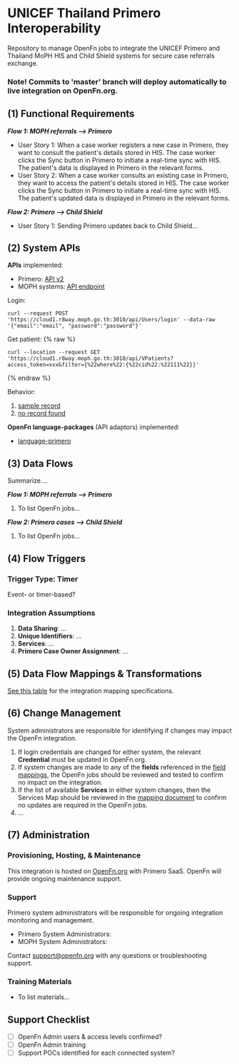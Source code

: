 # UNICEF Thailand Primero Interoperability
Repository to manage OpenFn jobs to integrate the UNICEF Primero and Thailand MoPH HIS and Child Shield systems for secure case referrals exchange.

### Note! Commits to 'master' branch will deploy automatically to live integration on OpenFn.org. 

## (1) Functional Requirements

_**Flow 1: MOPH referrals --> Primero**_
* User Story 1: When a case worker registers a new case in Primero, they want to consult the patient's details stored in HIS. The case worker clicks the Sync button in Primero to initiate a real-time sync with HIS. The patient's data is displayed in Primero in the relevant forms.
* User Story 2: When a case worker consults an existing case in Primero, they want to access the patient's details stored in HIS. The case worker clicks the Sync button in Primero to initiate a real-time sync with HIS. The patient's updated data is displayed in Primero in the relevant forms.

_**Flow 2: Primero --> Child Shield**_
* User Story 1: Sending Primero updates back to Child Shield...


## (2) System APIs
**APIs** implemented:
* Primero: [API v2](https://github.com/primeroIMS/primero/blob/development_v2/app/controllers/api/README.md)
* MOPH systems: [API endpoint](https://cloud1.r8way.moph.go.th:3010/api)

Login: 
```
curl --request POST 'https://cloud1.r8way.moph.go.th:3010/api/Users/login' --data-raw '{"email":"email", "password":"password"}'
```
Get patient: 
{% raw %}
```
curl --location --request GET 'https://cloud1.r8way.moph.go.th:3010/api/VPatients?access_token=xxx&filter={%22where%22:{%22cid%22:%22111%22}}'
```
{% endraw %}


Behavior: 
1. [sample record](https://github.com/OpenFn/unicef-thailand/blob/master/sample_data/HISsample.json)
2. [no record found](https://github.com/OpenFn/unicef-thailand/blob/master/sample_data/HISsample_no_record_found.json)

**OpenFn language-packages** (API adaptors) implemented: 
* [language-primero](https://github.com/OpenFn/language-primero)

## (3) Data Flows
Summarize....

_**Flow 1: MOPH referrals --> Primero**_
1. To list OpenFn jobs... 

_**Flow 2: Primero cases --> Child Shield**_
1. To list OpenFn jobs...


## (4) Flow Triggers
### Trigger Type: Timer

Event- or timer-based? 

### Integration Assumptions 
1. **Data Sharing**: ... 
2. **Unique Identifiers**: ...
3. **Services**: ...
4. **Primero Case Owner Assignment**: ... 

## (5) Data Flow Mappings & Transformations
[See this table](https://docs.google.com/spreadsheets/d/1f1fT3qmM4mKT98AaJ0ArlgONQRC-W9ghoa-j4BswwbM/edit?usp=sharing) for the integration mapping specifications. 

## (6) Change Management
System administrators are responsible for identifying if changes may impact the OpenFn integration. 
1. If login credentials are changed for either system, the relevant **Credential** must be updated in OpenFn.org. 
2. If system changes are made to any of the **fields** referenced in the [field mappings](), the OpenFn jobs should be reviewed and tested to confirm no impact on the integration. 
3. If the list of available  **Services** in either system changes, then the Services Map should be reviewed in the [mapping document](https://docs.google.com/spreadsheets/d/1f1fT3qmM4mKT98AaJ0ArlgONQRC-W9ghoa-j4BswwbM/edit?usp=sharing) to confirm no updates are required in the OpenFn jobs. 
4. ...

## (7) Administration
### Provisioning, Hosting, & Maintenance
This integration is hosted on [OpenFn.org](https://openfn.org/projects) with Primero SaaS. OpenFn will provide ongoing maintenance support. 

### Support 
Primero system administrators will be responsible for ongoing integration monitoring and management.
- Primero System Administrators:
- MOPH System Administrators:

Contact support@openfn.org with any questions or troubleshooting support. 

### Training Materials
- To list materials...


## Support Checklist
- [ ] OpenFn Admin users & access levels confirmed? 
- [ ] OpenFn Admin training
- [ ] Support POCs identified for each connected system? 
